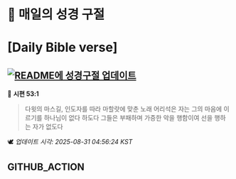 # 🙏 매일의 성경 구절
# [Daily Bible verse]
## [![README에 성경구절 업데이트](https://github.com/DONGSUKA/first_test/actions/workflows/update-readme-bible.yml/badge.svg)](https://github.com/DONGSUKA/first_test/actions/workflows/update-readme-bible.yml)
<!-- START_BIBLE_VERSE -->
📖 **시편 53:1**
> 다윗의 마스길, 인도자를 따라 마할랏에 맞춘 노래 어리석은 자는 그의 마음에 이르기를 하나님이 없다 하도다 그들은 부패하며 가증한 악을 행함이여 선을 행하는 자가 없도다

🕊️ _업데이트 시각: 2025-08-31 04:56:24 KST_
  <!-- END_BIBLE_VERSE -->
## GITHUB_ACTION
